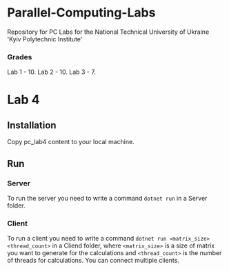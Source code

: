 # Parallel-Computing-Labs
Repository for PC Labs for the National Technical University of Ukraine 'Kyiv Polytechnic Institute'​

### Grades
Lab 1 - 10.
Lab 2 - 10.
Lab 3 - 7.

# Lab 4 

## Installation

Copy pc_lab4 content to your local machine.

## Run

### Server
To run the server you need to write a command `dotnet run` in a Server folder.

### Client
To run a client you need to write a command `dotnet run <matrix_size> <thread_count>` in a Cliend folder, where `<matrix_size>` is a size of matrix you want to generate for the calculations and `<thread_count>` is the number of threads for calculations.
You can connect multiple clients.





